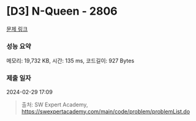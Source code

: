 # [D3] N-Queen - 2806 

[문제 링크](https://swexpertacademy.com/main/code/problem/problemDetail.do?contestProbId=AV7GKs06AU0DFAXB) 

### 성능 요약

메모리: 19,732 KB, 시간: 135 ms, 코드길이: 927 Bytes

### 제출 일자

2024-02-29 17:09



> 출처: SW Expert Academy, https://swexpertacademy.com/main/code/problem/problemList.do